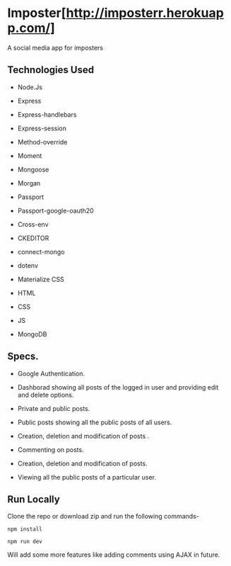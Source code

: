 # Imposter[http://imposterr.herokuapp.com/]

A social media app for imposters

## Technologies Used

* Node.Js

* Express

* Express-handlebars

* Express-session

* Method-override

* Moment

* Mongoose

* Morgan

* Passport

* Passport-google-oauth20

* Cross-env

* CKEDITOR

* connect-mongo

* dotenv

* Materialize CSS

* HTML

* CSS

* JS

* MongoDB



## Specs.

* Google Authentication.

* Dashborad showing all posts of the logged in user and providing edit and delete options.

* Private and public posts.

* Public posts showing all the public posts of all users.

* Creation, deletion and modification of posts .

* Commenting on posts.

* Creation, deletion and modification of posts.

* Viewing all the public posts of a particular user.


## Run Locally


Clone the repo or download zip and run the following commands-

`npm install`

`npm run dev`

Will add some more features like adding comments using AJAX in future.
